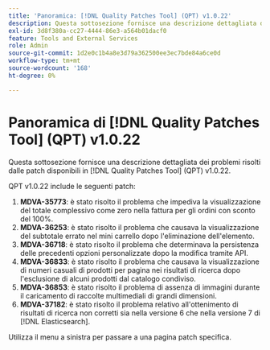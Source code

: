 ```yaml
---
title: 'Panoramica: [!DNL Quality Patches Tool] (QPT) v1.0.22'
description: Questa sottosezione fornisce una descrizione dettagliata dei problemi risolti dalle patch disponibili in  [!DNL Quality Patches Tool] (QPT) v1.0.22.
exl-id: 3d8f380a-cc27-4444-86e3-a564b01dacf0
feature: Tools and External Services
role: Admin
source-git-commit: 1d2e0c1b4a8e3d79a362500ee3ec7bde84a6ce0d
workflow-type: tm+mt
source-wordcount: '168'
ht-degree: 0%

---
```


# Panoramica di [!DNL Quality Patches Tool] (QPT) v1.0.22

Questa sottosezione fornisce una descrizione dettagliata dei problemi risolti dalle patch disponibili in [!DNL Quality Patches Tool] (QPT) v1.0.22.

QPT v1.0.22 include le seguenti patch:

1. **MDVA-35773**: è stato risolto il problema che impediva la visualizzazione del totale complessivo come zero nella fattura per gli ordini con sconto del 100%.
1. **MDVA-36253**: è stato risolto il problema che causava la visualizzazione del subtotale errato nel mini carrello dopo l&#39;eliminazione dell&#39;elemento.
1. **MDVA-36718**: è stato risolto il problema che determinava la persistenza delle precedenti opzioni personalizzate dopo la modifica tramite API.
1. **MDVA-36833**: è stato risolto il problema che causava la visualizzazione di numeri casuali di prodotti per pagina nei risultati di ricerca dopo l&#39;esclusione di alcuni prodotti dal catalogo condiviso.
1. **MDVA-36853**: è stato risolto il problema di assenza di immagini durante il caricamento di raccolte multimediali di grandi dimensioni.
1. **MDVA-37182**: è stato risolto il problema relativo all&#39;ottenimento di risultati di ricerca non corretti sia nella versione 6 che nella versione 7 di [!DNL Elasticsearch].

Utilizza il menu a sinistra per passare a una pagina patch specifica.
